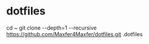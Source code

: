 # dotfiles
cd ~
git clone --depth=1 --recursive https://github.com/Maxfer4Maxfer/dotfiles.git .dotfiles
